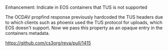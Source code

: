 Enhancement: Indicate in EOS containers that TUS is not supported

The OCDAV propfind response previously hardcoded the TUS headers due to which
clients such as phoenix used the TUS protocol for uploads, which EOS doesn't
support. Now we pass this property as an opaque entry in the containers
metadata.

https://github.com/cs3org/reva/pull/1415
